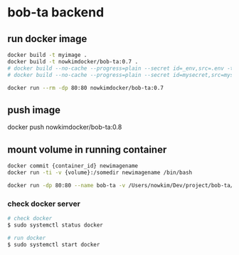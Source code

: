 # bob-ta backend

## run docker image
```bash
docker build -t myimage .
docker build -t nowkimdocker/bob-ta:0.7 .
# docker build --no-cache --progress=plain --secret id=_env,src=.env -t nowkimdocker/bob-ta:0.6 .
# docker build --no-cache --progress=plain --secret id=mysecret,src=mysecret.txt -t nowkimdocker/bob-ta:0.7 .

docker run --rm -dp 80:80 nowkimdocker/bob-ta:0.7
```

## push image
docker push nowkimdocker/bob-ta:0.8

## mount volume in running container
```bash
docker commit {container_id} newimagename
docker run -ti -v {volume}:/somedir newimagename /bin/bash

docker run -dp 80:80 --name bob-ta -v /Users/nowkim/Dev/project/bob-ta/back:/code nowkimdocker/bob-ta:0.3
```

### check docker server

``` bash
# check docker
$ sudo systemctl status docker

# run docker
$ sudo systemctl start docker
```
